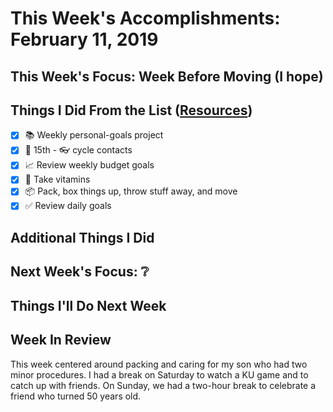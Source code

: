 # This Week's Accomplishments: February 11, 2019

## This Week's Focus: Week Before Moving (I hope)

## Things I Did From the List ([Resources](resources.md))

- [x] :books: Weekly personal-goals project
- [x] :calendar: 15th - :eyeglasses: cycle contacts
- [x] :chart_with_upwards_trend: Review weekly budget goals
- [x] :muscle: Take vitamins
- [x] :package: Pack, box things up, throw stuff away, and move
- [x] :white_check_mark: Review daily goals

## Additional Things I Did

## Next Week's Focus: :grey_question:

## Things I'll Do Next Week

## Week In Review

This week centered around packing and caring for my son who had two minor procedures. I had a break on Saturday to watch a KU game and to catch up with friends. On Sunday, we had a two-hour break to celebrate a friend who turned 50 years old. 
